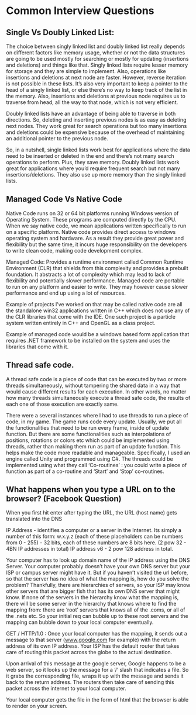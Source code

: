 # Common Interview Questions

## Single Vs Doubly Linked List:

The choice between singly linked list and doubly linked list really depends on different factors like memory usage, whether or not the data structures are going to be used mostly for searching or mostly for updating (insertions and deletions) and things like that.  Singly linked lists require lesser memory for storage and they are simple to implement. Also, operations like insertions and deletions at next node are faster. However, reverse iteration is not possible in these lists. It’s also very important to keep a pointer to the head of a singly linked list, or else there’s no way to keep track of the list in the memory. Also, insertions and deletions at previous node requires us to traverse from head, all the way to that node, which is not very efficient. 

Doubly linked lists have an advantage of being able to traverse in both directions. So, deleting and inserting previous nodes is as easy as deleting next nodes. They work great for search operations but too many insertions and deletions could be expensive because of the overhead of maintaining an additional pointer to the previous node. 

So, in a nutshell, single linked lists work best for applications where the data need to be inserted or deleted in the end and there’s not many search operations to perform. Plus, they save memory. Doubly linked lists work great for applications where you’d require frequent search but not many insertions/deletions. They also use up more memory than the singly linked lists. 

## Managed Code Vs Native Code

Native Code runs on 32 or 64 bit platforms running Windows version of Operating System. These programs are computed directly by the CPU. When we say native code, we mean applications written specifically to run on a specific platform. Native code provides direct access to windows operating system and hardware. As a result they provide great power and flexibility but the same time, it incurs huge responsibility on the developers to write clean code, making code development complex.

Managed Code: Provides a runtime environment called Common Runtime Environment (CLR) that shields from this complexity and provides a prebuilt foundation. It abstracts a lot of complexity which may lead to lack of flexibility and potentially slower performance. Managed code are portable to run on any platform and easier to write. They may however cause slower performance and end up using a lot of resources. 

Example of projects I’ve worked on that may be called native code are all the standalone win32 applications written in C++ which does not use any of the CLR libraries that come with the IDE. One such project is a particle system written entirely in C++ and OpenGL as a class project.

Example of managed code would be a windows based form application that requires .NET framework to be installed on the system and uses the libraries that come with it. 

## Thread safe code. 

A thread safe code is a piece of code that can be executed by two or more threads simultaneously, without tampering the shared data in a way that would cause different results for each execution. In other words, no matter how many threads simultaneously execute a thread safe code, the results of each one of those execution are exactly same.

There were a several instances where I had to use threads to run a piece of code, in my game. The game runs code every update. Usually, we put all the functionalities that need to be run every frame, inside of update function. But there are some functionalities such as interpolations of positions, rotations or colors etc which could be implemented using threads, rather than making them run as part of an update function. This helps make the code more readable and manageable. Specifically, I used an engine called Unity and programmed using C#. The threads could be implemented using what they call ‘Co-routines’ : you could write a piece of function as part of a co-routine and ‘Start’ and ‘Stop’ co-routines. 

## What happens when you type a URL on to the browser? (Facebook Question)

When you first hit enter after typing the URL, the URL (host name) gets translated into the DNS

IP Address - identifies a computer or a server in the Internet. Its simply a number of this form: w.x.y.z (each of these placeholders can be numbers from 0 - 255) - 32 bits, each of these numbers are 8 bits here. (2 pow 32 - 4BN IP addresses in total)
IP address v6 - 2 pow 128 address in total.

Your computer has to look up domain name of the IP address using the DNS Server. Your computer probably doesn’t have your own DNS server but your ISP or campus server might have it. But if you haven’t visited the url before, so that the server has no idea of what the mapping is, how do  you solve the problem? Thankfully, there are hierarchies of servers, so your ISP may know other servers that are bigger fish that has its own DNS server that might know. If none of the servers in the hierarchy know what the mapping is, there will be some server in the hierarchy that knows where to find the mapping from:  there are ‘root’ servers that knows all of the .coms, or all of the .nets etc. So your initial req can bubble up to these root servers and the mapping can bubble down to your local computer eventually. 

GET / HTTP/1.0 : Once your local computer has the mapping, it sends out a message to that server (www.google.com for example) with the return address of its own IP address. 
Your ISP has the default router that takes care of routing this packet across the globe to the actual destination. 

Upon arrival of this message at the google server, Google happens to be a web server, so it looks up the message for a ‘/’ slash that indicates a file. So it grabs the corresponding file, wraps it up with the message and sends it back to the return address. The routers then take care of sending this packet across the internet to your local computer. 

Your local computer gets the file in the form of html that the browser is able to render on your screen. 

